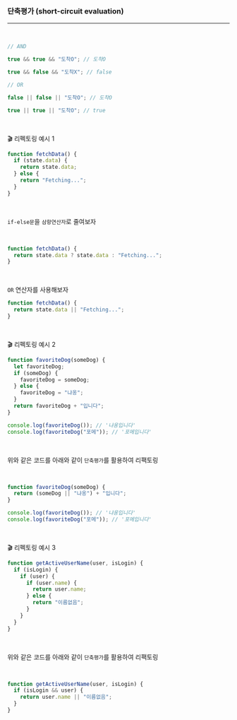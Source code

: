 ### 단축평가 (short-circuit evaluation)

---

<br>

```js
// AND

true && true && "도착O"; // 도착O

true && false && "도착X"; // false

// OR

false || false || "도착O"; // 도착O

true || true || "도착O"; // true
```

<br>

🎬 리펙토링 예시 1

```js
function fetchData() {
  if (state.data) {
    return state.data;
  } else {
    return "Fetching...";
  }
}
```

<br>

`if-else문`을 `삼항연산자`로 줄여보자

<br>

```js
function fetchData() {
  return state.data ? state.data : "Fetching...";
}
```

<br>

`OR` 연산자를 사용해보자

```js
function fetchData() {
  return state.data || "Fetching...";
}
```

<br>

🎬 리펙토링 예시 2

```js
function favoriteDog(someDog) {
  let favoriteDog;
  if (someDog) {
    favoriteDog = someDog;
  } else {
    favoriteDog = "냐옹";
  }
  return favoriteDog + "입니다";
}

console.log(favoriteDog()); // '냐옹입니다'
console.log(favoriteDog("포메")); // '포메입니다'
```

<br>

위와 같은 코드를 아래와 같이 `단축평가`를 활용하여 리팩토링

<br>

```js
function favoriteDog(someDog) {
  return (someDog || "냐옹") + "입니다";
}

console.log(favoriteDog()); // '냐옹입니다'
console.log(favoriteDog("포메")); // '포메입니다'
```

<br>

🎬 리펙토링 예시 3

```js
function getActiveUserName(user, isLogin) {
  if (isLogin) {
    if (user) {
      if (user.name) {
        return user.name;
      } else {
        return "이름없음";
      }
    }
  }
}
```

<br>

위와 같은 코드를 아래와 같이 `단축평가`를 활용하여 리팩토링

<br>

```js
function getActiveUserName(user, isLogin) {
  if (isLogin && user) {
    return user.name || "이름없음";
  }
}
```
